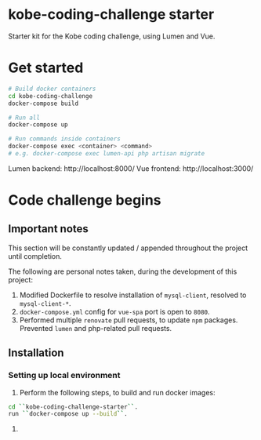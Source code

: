 # kobe-coding-challenge starter

Starter kit for the Kobe coding challenge, using Lumen and Vue.

# Get started

```bash
# Build docker containers
cd kobe-coding-challenge
docker-compose build

# Run all
docker-compose up

# Run commands inside containers
docker-compose exec <container> <command>
# e.g. docker-compose exec lumen-api php artisan migrate
```

Lumen backend: http://localhost:8000/
Vue frontend: http://localhost:3000/

# Code challenge begins

## Important notes
This section will be constantly updated / appended throughout the project until completion.

The following are personal notes taken, during the development of this project:
1. Modified Dockerfile to resolve installation of ``mysql-client``, resolved to ``mysql-client-*``.
1. ``docker-compose.yml`` config for ``vue-spa`` port is open to ``8080``.
1. Performed multiple ``renovate`` pull requests, to update ``npm`` packages. Prevented ``lumen`` and php-related 
pull requests.

## Installation

### Setting up local environment
1. Perform the following steps, to build and run docker images:
```bash
cd ``kobe-coding-challenge-starter``.
run ``docker-compose up --build``.
```
1. 